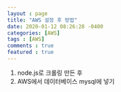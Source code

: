 ```yaml
---
layout : page
title: "AWS 설정 후 방법"
date: 2020-01-12 08:26:28 -0400
categories: [AWS]
tags : [AWS]
comments : true
featured : true
---
```


1. node.js로 크롤링 만든 후
2. AWS에서 데이터베이스 mysql에 넣기
